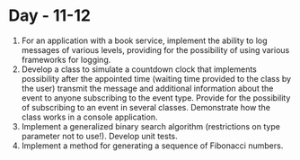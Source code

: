 # Day - 11-12
1. For an application with a book service, implement the ability to log
messages of various levels, providing for the possibility of using
various frameworks for logging.
2. Develop a class to simulate a countdown clock that implements
possibility after the appointed time (waiting time
provided to the class by the user) transmit the message and
additional information about the event to anyone subscribing to the event
type. Provide for the possibility of subscribing to an event in several classes.
Demonstrate how the class works in a console application.
3. Implement a generalized binary search algorithm (restrictions on
type parameter not to use!). Develop unit tests.
4. Implement a method for generating a sequence of Fibonacci numbers.
